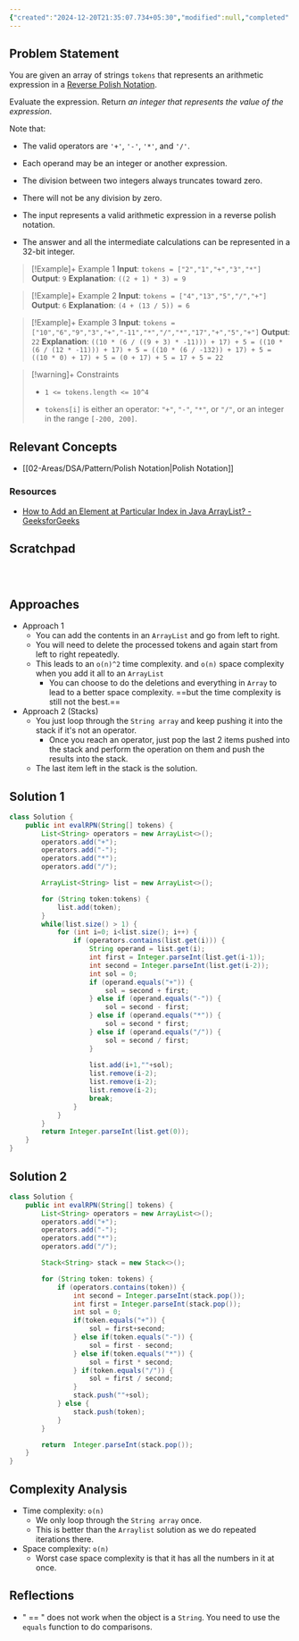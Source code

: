 ```yaml
---
{"created":"2024-12-20T21:35:07.734+05:30","modified":null,"completed":true,"redo":false,"Perfect":false,"publish":true,"Description":null,"leetcode-index":150,"link":"https://leetcode.com/problems/evaluate-reverse-polish-notation","difficulty":"Medium","tags":["leetcode/array","leetcode/math","leetcode/stack","programming/practice"],"PassFrontmatter":true,"updated":"2024-12-26T09:37:58.242+05:30"}
---
```



## Problem Statement
You are given an array of strings `tokens` that represents an arithmetic expression in a <a href="http://en.wikipedia.org/wiki/Reverse_Polish_notation" target="_blank">Reverse Polish Notation</a>.

Evaluate the expression. Return *an integer that represents the value of the expression*.

Note that:

	
- The valid operators are `'+'`, `'-'`, `'*'`, and `'/'`.
	
- Each operand may be an integer or another expression.
	
- The division between two integers always truncates toward zero.
	
- There will not be any division by zero.
	
- The input represents a valid arithmetic expression in a reverse polish notation.
	
- The answer and all the intermediate calculations can be represented in a 32-bit integer.

 

>[!Example]+ Example 1
>**Input**: `tokens = ["2","1","+","3","*"]`
>**Output**: `9`
>**Explanation**: `((2 + 1) * 3) = 9
>`

>[!Example]+ Example 2
>**Input**: `tokens = ["4","13","5","/","+"]`
>**Output**: `6`
>**Explanation**: `(4 + (13 / 5)) = 6
>`

>[!Example]+ Example 3
>**Input**: `tokens = ["10","6","9","3","+","-11","*","/","*","17","+","5","+"]`
>**Output**: `22`
>**Explanation**: `((10 * (6 / ((9 + 3) * -11))) + 17) + 5
>= ((10 * (6 / (12 * -11))) + 17) + 5
>= ((10 * (6 / -132)) + 17) + 5
>= ((10 * 0) + 17) + 5
>= (0 + 17) + 5
>= 17 + 5
>= 22
>`

>[!warning]+ Constraints
>- `1 <= tokens.length <= 10^4`
>
>- `tokens[i]` is either an operator: `"+"`, `"-"`, `"*"`, or `"/"`, or an integer in the range `[-200, 200]`.

## Relevant Concepts
- [[02-Areas/DSA/Pattern/Polish Notation\|Polish Notation]]

### Resources
- [How to Add an Element at Particular Index in Java ArrayList? - GeeksforGeeks](https://www.geeksforgeeks.org/how-to-add-an-element-at-particular-index-in-java-arraylist/)

## Scratchpad
```



```
## Approaches
- Approach 1
	- You can add the contents in an `ArrayList` and go from left to right.
	- You will need to delete the processed tokens and again start from left to right repeatedly.
	- This leads to an `o(n)^2` time complexity. and `o(n)` space complexity when you add it all to an `ArrayList` 
		- You can choose to do the deletions and everything in `Array` to lead to a better space complexity. ==but the time complexity is still not the best.==
- Approach 2 (Stacks)
	- You just loop through the `String array` and keep pushing it into the stack if it's not an operator. 
		- Once you reach an operator, just pop the last 2 items pushed into the stack and perform the operation on them and push the results into the stack.
	- The last item left in the stack is the solution. 
## Solution 1
```Java
class Solution {
    public int evalRPN(String[] tokens) {
        List<String> operators = new ArrayList<>();
        operators.add("+");
        operators.add("-");
        operators.add("*");
        operators.add("/");

        ArrayList<String> list = new ArrayList<>();

        for (String token:tokens) {
            list.add(token);
        }
        while(list.size() > 1) {
            for (int i=0; i<list.size(); i++) {
                if (operators.contains(list.get(i))) {
                    String operand = list.get(i);
                    int first = Integer.parseInt(list.get(i-1));
                    int second = Integer.parseInt(list.get(i-2));
                    int sol = 0;
                    if (operand.equals("+")) {
                        sol = second + first;
                    } else if (operand.equals("-")) {
                        sol = second - first;
                    } else if (operand.equals("*")) {
                        sol = second * first;
                    } else if (operand.equals("/")) {
                        sol = second / first;
                    }
                    
                    list.add(i+1,""+sol);
                    list.remove(i-2);
                    list.remove(i-2);
                    list.remove(i-2);
                    break;
                }
            }
        }        
        return Integer.parseInt(list.get(0));
    }
}
```

## Solution 2
```Java
class Solution {
    public int evalRPN(String[] tokens) {
        List<String> operators = new ArrayList<>();
        operators.add("+");
        operators.add("-");
        operators.add("*");
        operators.add("/");

        Stack<String> stack = new Stack<>();

        for (String token: tokens) {
            if (operators.contains(token)) {
                int second = Integer.parseInt(stack.pop());
                int first = Integer.parseInt(stack.pop());
                int sol = 0;
                if(token.equals("+")) {
                    sol = first+second;
                } else if(token.equals("-")) {
                    sol = first - second;
                } else if(token.equals("*")) {
                    sol = first * second;
                } if(token.equals("/")) { 
                    sol = first / second;
                }
                stack.push(""+sol);
            } else {
                stack.push(token);
            }
        }

        return  Integer.parseInt(stack.pop());
    }
}
```
## Complexity Analysis
- Time complexity: `o(n)`
	- We only loop through the `String array` once.
	- This is better than the `Arraylist` solution as we do repeated iterations there. 
- Space complexity: `o(n)`
	- Worst case space complexity is that it has all the numbers in it at once. 

## Reflections
-  " == " does not work when the object is a `String`. You need to use the `equals` function to do comparisons. 
